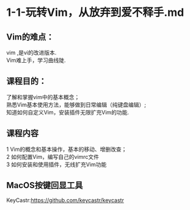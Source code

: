 # 1-1-玩转Vim，从放弃到爱不释手.md
## Vim的难点：
vim ,是vi的改进版本.  
Vim难上手，学习曲线陡.  

## 课程目的：
了解和掌握vim中的基本概念；  
熟悉Vim基本使用方法，能够做到日常编辑（纯键盘编辑）;  
知道如何自定义Vim，安装插件无限扩充Vim的功能.  

## 课程内容
1 Vim的概念和基本操作，基本的移动、增删改查；  
2 如何配置Vim，编写自己的vimrc文件  
3 如何安装和使用插件，无线扩充Vim功能

## MacOS按键回显工具
KeyCastr:https://github.com/keycastr/keycastr
